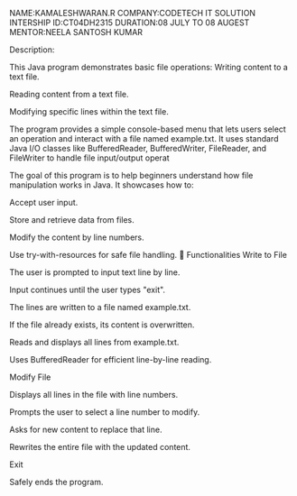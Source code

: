 NAME:KAMALESHWARAN.R
COMPANY:CODETECH IT SOLUTION
INTERSHIP ID:CT04DH2315
DURATION:08 JULY TO 08 AUGEST
MENTOR:NEELA SANTOSH KUMAR

Description:
            
This Java program demonstrates basic file operations:
Writing content to a text file.

Reading content from a text file.

Modifying specific lines within the text file.

The program provides a simple console-based menu that lets users select an operation and interact with a file named example.txt. It uses standard Java I/O classes like BufferedReader, BufferedWriter, FileReader, and FileWriter to handle file input/output operat

The goal of this program is to help beginners understand how file manipulation works in Java. It showcases how to:

Accept user input.

Store and retrieve data from files.

Modify the content by line numbers.

Use try-with-resources for safe file handling.
🔧 Functionalities
Write to File

The user is prompted to input text line by line.

Input continues until the user types "exit".

The lines are written to a file named example.txt.

If the file already exists, its content is overwritten.

Reads and displays all lines from example.txt.

Uses BufferedReader for efficient line-by-line reading.

Modify File

Displays all lines in the file with line numbers.

Prompts the user to select a line number to modify.

Asks for new content to replace that line.

Rewrites the entire file with the updated content.

Exit

Safely ends the program.


